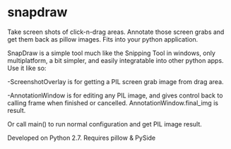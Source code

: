 # snapdraw
Take screen shots of click-n-drag areas.
Annotate those screen grabs and get them back as pillow images.
Fits into your python application.

SnapDraw is a simple tool much like the Snipping Tool in windows, only multiplatform, a bit simpler, and easily integratable into other python apps.
Use it like so:

-ScreenshotOverlay is for getting a PIL screen grab image from drag area.

-AnnotationWindow is for editing any PIL image, and gives control back to calling frame when finished or cancelled. AnnotationWindow.final_img is result.

Or call main() to run normal configuration and get PIL image result. 

Developed on Python 2.7. Requires pillow & PySide
